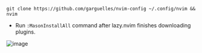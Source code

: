 ```
git clone https://github.com/garguelles/nvim-config ~/.config/nvim && nvim
```

- Run `:MasonInstallAll` command after lazy.nvim finishes downloading plugins.

![image](https://github.com/user-attachments/assets/d9ee1cc2-7943-4f82-a6e1-3bdcfe7a8504)
